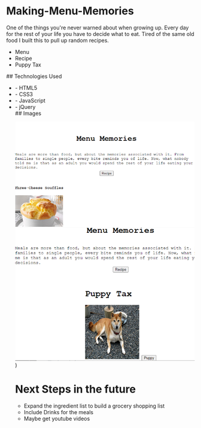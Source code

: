 # Making-Menu-Memories

One of the things you're never warned about when growing up. 
Every day for the rest of your life you have to decide what to eat. 
Tired of the same old food I built this to pull up random recipes.

<ul>
<li>Menu
<li>Recipe
<li>Puppy Tax
</ul>
## Technologies Used<br>
<ul>
<li>- HTML5
<li>- CSS3
<li>- JavaScript
<li>- jQuery<br>
## Images

![recipe](https://github.com/EWalles/Making-Menu-Memories/blob/master/recipe.png)
![pup](https://github.com/EWalles/Making-Menu-Memories/blob/master/pupshot.png))

<h1>Next Steps in the future</h1>
<ul>
<li>Expand the ingredient list to build a grocery shopping list
<li>Include Drinks for the meals
<li> Maybe get youtube videos
</ul>
